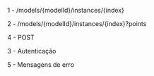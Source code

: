 1 - /models/{modelId}/instances/{index}

2 - /models/{modelId}/instances/{index}?points
 
4 - POST

3 - Autenticação

5 - Mensagens de erro
